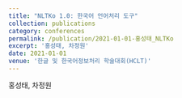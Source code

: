 ```yaml
---
title: "NLTKo 1.0: 한국어 언어처리 도구"
collection: publications
category: conferences
permalink: /publication/2021-01-01-홍성태_NLTKo
excerpt: '홍성태, 차정원'
date: 2021-01-01
venue: '한글 및 한국어정보처리 학술대회(HCLT)'
---
```

홍성태, 차정원

